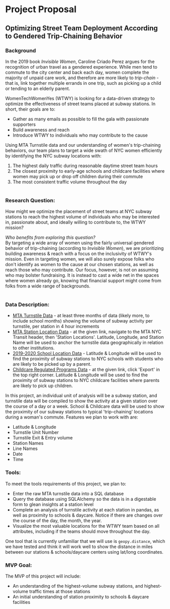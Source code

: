 # Project Proposal 
## Optimizing Street Team Deployment According to Gendered Trip-Chaining Behavior  

### Background
In the 2019 book *Invisible Women*, Caroline Criado Perez argues for the recognition of urban travel as a gendered experience. While men tend to commute to the city center and back each day, women complete the majority of unpaid care work, and therefore are more likely to *trip-chain* - that is, link together multiple errands in one trip, such as picking up a child or tending to an elderly parent.  

WomenTechWomenYes (WTWY) is looking for a data-driven strategy to optimize the effectiveness of street teams placed at subway stations. In short, their goals are to: 
* Gather as many emails as possible to fill the gala with passionate supporters
* Build awareness and reach 
* Introduce WTWY to individuals who may contribute to the cause  

Using MTA Turnstile data and our understanding of women's trip-chaining behaviors, our team plans to target a wide swath of NYC women efficiently by identifying the NYC subway locations with: 
1. The highest daily traffic during reasonable daytime street team hours 
2. The closest proximity to early-age schools and childcare facilities where women may pick up or drop off children during their commute
3. The most consistent traffic volume throughout the day 
<br/><br/>

### Research Question:
How might we optimize the placement of street teams at NYC subway stations to reach the highest volume of individuals who may be interested in, passionate about, and ideally willing to contribute to, the WTWY mission?  

*Who benefits from exploring this question?*  
By targeting a wide array of women using the fairly universal gendered behavior of trip-chaining (according to *Invisible Women*), we are prioritizing building awareness & reach with a focus on the inclusivity of WTWY's mission. Even in targeting women, we will also surely expose folks who don't identify as women to the cause at our chosen stations, as well as reach those who may contribute. Our focus, however, is not on assuming who may bolster fundraising. It is instead to cast a wide net in the spaces where women already go, knowing that financial support might come from folks from a wide range of backgrounds. 
<br/><br/>

### Data Description:
- [MTA Turnstile Data](http://web.mta.info/developers/turnstile.html) - at least three months of data (likely more, to include school months) showing the volume of subway activity per turnstile, per station in 4 hour increments
- [MTA Station Location Data](http://web.mta.info/developers/developer-data-terms.html#data) - at the given link, navigate to the MTA NYC Transit header, then 'Station Locations'. Latitude, Longitude, and Station Name will be used to anchor the turnstile data geographically in relation to other institutions. 
- [2019-2020 School Location Data](https://data.cityofnewyork.us/Education/2019-2020-School-Locations/wg9x-4ke6) - Latitude & Longitude will be used to find the proximity of subway stations to NYC schools with students who are likely to be picked up by a parent. 
- [Childcare Regulated Programs Data](https://data.ny.gov/Human-Services/Child-Care-Regulated-Programs-Map/s8uq-s4wq) - at the given link, click 'Export' in the top right corner. Latitude & Longitude will be used to find the proximity of subway stations to NYC childcare facilities where parents are likely to pick up children. 


In this project, an individual unit of analysis will be a subway station, and turnstile data will be compiled to show the activity at a given station over the course of a day or a week. School & Childcare data will be used to show the proximity of our subway stations to typical 'trip-chaining' locations during a woman's commute. Features we plan to work with are: 
* Latitude & Longitude
* Turnstile Unit Number
* Turnstile Exit & Entry volume
* Station Names 
* Line Names 
* Date
* Time   

### Tools: 
To meet the tools requirements of this project, we plan to: 
* Enter the raw MTA turnstile data into a SQL database
* Query the database using SQLAlchemy so the data is in a digestable form to glean insights at a station level 
* Complete an analysis of turnstile activity at each station in pandas, as well as proximity to schools & daycare. Notice if there are changes over the course of the day, the month, the year. 
* Visualize the most valuable locations for the WTWY team based on all attributes, including if the teams should move throughout the day.   

One tool that is currently unfamiliar that we will use is `geopy.distance`, which we have tested and think it will work well to show the distance in miles between our stations & schools/daycare centers using lat/long coordinates. 

### MVP Goal: 
The MVP of this project will include: 
* An understanding of the highest-volume subway stations, and highest-volume traffic times at those stations
* An initial understanding of station proximity to schools & daycare facilities 


